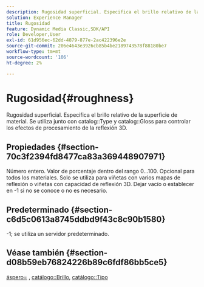 ```yaml
---
description: Rugosidad superficial. Especifica el brillo relativo de la superficie de material. Se utiliza junto con el Tipo de catálogo y el Brillo de catálogo para controlar los efectos de procesamiento de reflexión 3D.
solution: Experience Manager
title: Rugosidad
feature: Dynamic Media Classic,SDK/API
role: Developer,User
exl-id: 61d956ec-62dd-4879-877e-2ac422396e2e
source-git-commit: 206e4643e3926cb85b4be2189743578f88180be7
workflow-type: tm+mt
source-wordcount: '106'
ht-degree: 2%

---
```


# Rugosidad{#roughness}

Rugosidad superficial. Especifica el brillo relativo de la superficie de material. Se utiliza junto con catalog::Type y catalog::Gloss para controlar los efectos de procesamiento de la reflexión 3D.

## Propiedades {#section-70c3f2394fd8477ca83a369448907971}

Número entero. Valor de porcentaje dentro del rango 0...100. Opcional para todos los materiales. Solo se utiliza para viñetas con varios mapas de reflexión o viñetas con capacidad de reflexión 3D. Dejar vacío o establecer en -1 si no se conoce o no es necesario.

## Predeterminado {#section-c6d5c0613a8745ddbd9f43c8c90b1580}

-1; se utiliza un servidor predeterminado.

## Véase también {#section-d08b59eb76824226b89c6fdf86bb5ce5}

[áspero=](../../../../../ir-api/http-protocol/image-rendering-api-ref/c-ir-http-protocol-ref/c-ir-http-protocol-command-reference/r-ir-rough.md#reference-00add846b09f4dc39420bda1ca414180) , [catálogo::Brillo](../../../../../ir-api/material-cat/image-rendering-api-ref/c-ir-material-catalog/c-ir-material-data-reference/r-ir-cat-gloss.md#reference-5277f62a67e2408ab94699aa712f1eeb), [catálogo::Tipo](../../../../../ir-api/material-cat/image-rendering-api-ref/c-ir-material-catalog/c-ir-material-data-reference/r-ir-cat-type.md#reference-9bea147dda9f4e74bc0ec79dcc0d9161)

